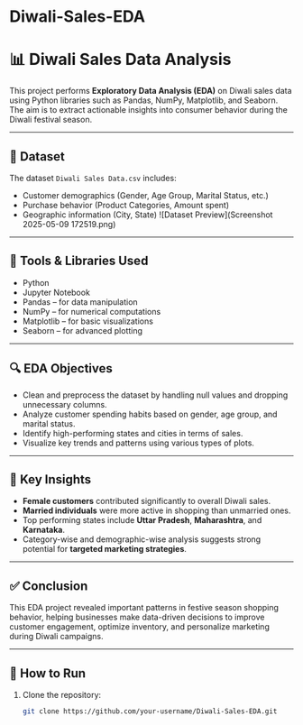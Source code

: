 # Diwali-Sales-EDA
# 📊 Diwali Sales Data Analysis

This project performs **Exploratory Data Analysis (EDA)** on Diwali sales data using Python libraries such as Pandas, NumPy, Matplotlib, and Seaborn. The aim is to extract actionable insights into consumer behavior during the Diwali festival season.

---

## 📁 Dataset

The dataset `Diwali Sales Data.csv` includes:

- Customer demographics (Gender, Age Group, Marital Status, etc.)
- Purchase behavior (Product Categories, Amount spent)
- Geographic information (City, State)
![Dataset Preview](Screenshot 2025-05-09 172519.png)
---

## 🔧 Tools & Libraries Used

- Python
- Jupyter Notebook
- Pandas – for data manipulation
- NumPy – for numerical computations
- Matplotlib – for basic visualizations
- Seaborn – for advanced plotting

---

## 🔍 EDA Objectives

- Clean and preprocess the dataset by handling null values and dropping unnecessary columns.
- Analyze customer spending habits based on gender, age group, and marital status.
- Identify high-performing states and cities in terms of sales.
- Visualize key trends and patterns using various types of plots.

---

## 📌 Key Insights

- **Female customers** contributed significantly to overall Diwali sales.
- **Married individuals** were more active in shopping than unmarried ones.
- Top performing states include **Uttar Pradesh**, **Maharashtra**, and **Karnataka**.
- Category-wise and demographic-wise analysis suggests strong potential for **targeted marketing strategies**.

---

## ✅ Conclusion

This EDA project revealed important patterns in festive season shopping behavior, helping businesses make data-driven decisions to improve customer engagement, optimize inventory, and personalize marketing during Diwali campaigns.

---

## 🚀 How to Run

1. Clone the repository:
   ```bash
   git clone https://github.com/your-username/Diwali-Sales-EDA.git
